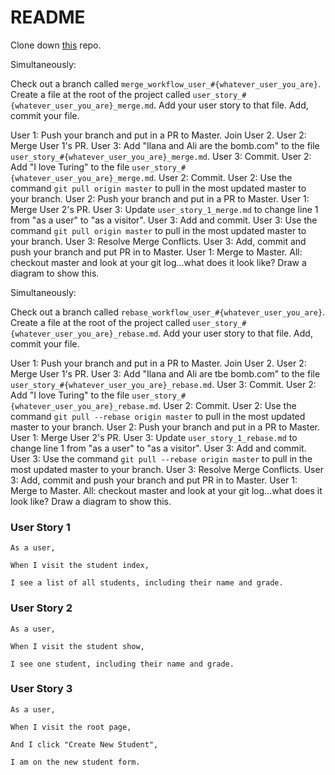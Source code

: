 # README

Clone down [this](https://github.com/icorson3/rebase_playground) repo.

Simultaneously:

Check out a branch called `merge_workflow_user_#{whatever_user_you_are}`.
Create a file at the root of the project called `user_story_#{whatever_user_you_are}_merge.md`.
Add your user story to that file.
Add, commit your file.

User 1: Push your branch and put in a PR to Master. Join User 2.
User 2: Merge User 1's PR.
User 3: Add "Ilana and Ali are the bomb.com" to the file `user_story_#{whatever_user_you_are}_merge.md`.
User 3: Commit.
User 2: Add "I love Turing" to the file `user_story_#{whatever_user_you_are}_merge.md`.
User 2: Commit.
User 2: Use the command `git pull origin master` to pull in the most updated master to your branch.
User 2: Push your branch and put in a PR to Master.
User 1: Merge User 2's PR.
User 3: Update `user_story_1_merge.md` to change line 1 from "as a user" to "as a visitor".
User 3: Add and commit.
User 3: Use the command `git pull origin master` to pull in the most updated master to your branch.
User 3: Resolve Merge Conflicts.
User 3: Add, commit and push your branch and put PR in to Master.
User 1: Merge to Master.
All: checkout master and look at your git log...what does it look like? Draw a diagram to show this.

Simultaneously:

Check out a branch called `rebase_workflow_user_#{whatever_user_you_are}`.
Create a file at the root of the project called `user_story_#{whatever_user_you_are}_rebase.md`.
Add your user story to that file.
Add, commit your file.

User 1: Push your branch and put in a PR to Master. Join User 2.
User 2: Merge User 1's PR.
User 3: Add "Ilana and Ali are tbe bomb.com" to the file `user_story_#{whatever_user_you_are}_rebase.md`.
User 3: Commit.
User 2: Add "I love Turing" to the file `user_story_#{whatever_user_you_are}_rebase.md`.
User 2: Commit.
User 2: Use the command `git pull --rebase origin master` to pull in the most updated master to your branch.
User 2: Push your branch and put in a PR to Master.
User 1: Merge User 2's PR.
User 3: Update `user_story_1_rebase.md` to change line 1 from "as a user" to "as a visitor".
User 3: Add and commit.
User 3: Use the command `git pull --rebase origin master` to pull in the most updated master to your branch.
User 3: Resolve Merge Conflicts.
User 3: Add, commit and push your branch and put PR in to Master.
User 1: Merge to Master.
All: checkout master and look at your git log...what does it look like? Draw a diagram to show this.

### User Story 1

```
As a user,

When I visit the student index,

I see a list of all students, including their name and grade.
```


### User Story 2

```
As a user,

When I visit the student show,

I see one student, including their name and grade.
```

### User Story 3

```
As a user,

When I visit the root page,

And I click "Create New Student",

I am on the new student form.
```
